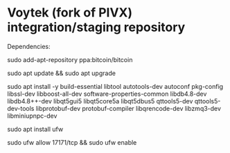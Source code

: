 Voytek (fork of PIVX) integration/staging repository
======================================

Dependencies:

sudo add-apt-repository ppa:bitcoin/bitcoin

sudo apt update && sudo apt upgrade

sudo apt install -y build-essential libtool autotools-dev autoconf pkg-config libssl-dev libboost-all-dev software-properties-common libdb4.8-dev libdb4.8++-dev libqt5gui5 libqt5core5a libqt5dbus5 qttools5-dev qttools5-dev-tools libprotobuf-dev protobuf-compiler libqrencode-dev libzmq3-dev libminiupnpc-dev

sudo apt install ufw

sudo ufw allow 17171/tcp && sudo ufw enable
